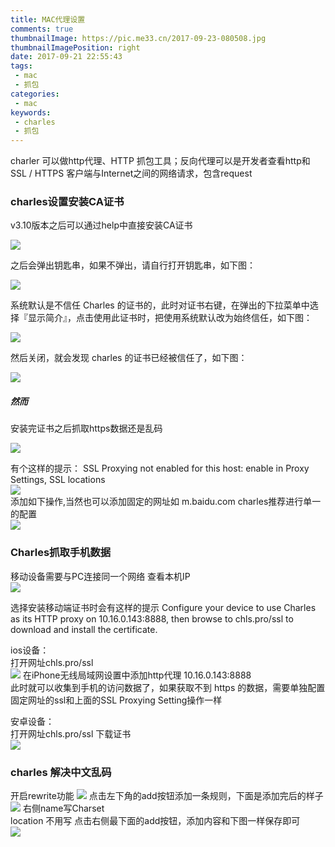 ```yaml
---
title: MAC代理设置
comments: true
thumbnailImage: https://pic.me33.cn/2017-09-23-080508.jpg
thumbnailImagePosition: right
date: 2017-09-21 22:55:43
tags:
 - mac
 - 抓包
categories:
 - mac
keywords:
 - charles
 - 抓包
---
```

charler 可以做http代理、HTTP 抓包工具；反向代理可以是开发者查看http和SSL / HTTPS 客户端与Internet之间的网络请求，包含request
<!-- excerpt -->
<!-- toc -->

### charles设置安装CA证书
v3.10版本之后可以通过help中直接安装CA证书  

![](https://pic.me33.cn/2017-09-22-082924.jpg)  

之后会弹出钥匙串，如果不弹出，请自行打开钥匙串，如下图：  

![](https://pic.me33.cn/2017-09-22-082956.jpg)  

系统默认是不信任 Charles 的证书的，此时对证书右键，在弹出的下拉菜单中选择『显示简介』，点击使用此证书时，把使用系统默认改为始终信任，如下图：  

![](https://pic.me33.cn/2017-09-22-083012.jpg)  

然后关闭，就会发现 charles 的证书已经被信任了，如下图：  

![](https://pic.me33.cn/2017-09-22-083054.jpg)  

##### 然而
安装完证书之后抓取https数据还是乱码  

![](https://pic.me33.cn/2017-09-23-071646.jpg)

有个这样的提示：
SSL Proxying not enabled for this host: enable in Proxy Settings, SSL locations  
![](https://pic.me33.cn/2017-09-23-073255.jpg)  
添加如下操作,当然也可以添加固定的网址如 m.baidu.com charles推荐进行单一的配置  
![](https://pic.me33.cn/2017-09-23-073606.jpg)  

### Charles抓取手机数据

移动设备需要与PC连接同一个网络
查看本机IP  
![](https://pic.me33.cn/2017-09-23-074416.jpg)  

选择安装移动端证书时会有这样的提示
Configure your device to use Charles as its HTTP proxy on 10.16.0.143:8888, then browse to chls.pro/ssl to download and install the certificate.

ios设备：  
打开网址chls.pro/ssl  
![](https://pic.me33.cn/2017-09-23-075150.jpg)
在iPhone无线局域网设置中添加http代理 10.16.0.143:8888  
此时就可以收集到手机的访问数据了，如果获取不到 https 的数据，需要单独配置固定网址的ssl和上面的SSL Proxying Setting操作一样

安卓设备：  
打开网址chls.pro/ssl 下载证书  
![](https://pic.me33.cn/2017-09-23-080045.jpg)


### charles 解决中文乱码
开启rewrite功能
![](https://pic.me33.cn/2017-09-23-070855.jpg)
点击左下角的add按钮添加一条规则，下面是添加完后的样子
![](https://pic.me33.cn/2017-09-23-070953.jpg)
右侧name写Charset  
location 不用写
点击右侧最下面的add按钮，添加内容和下图一样保存即可  
![](https://pic.me33.cn/2017-09-23-071158.jpg)


